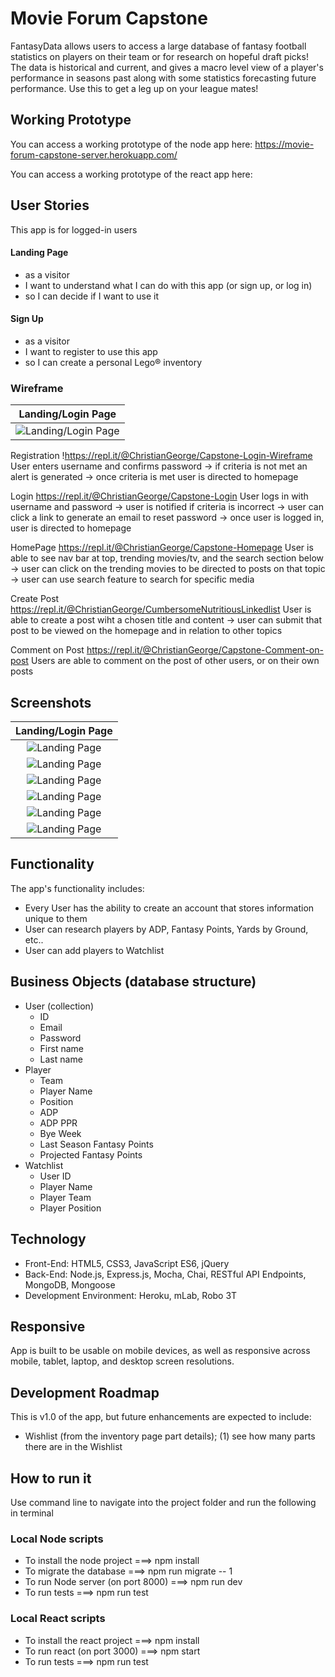 # Movie Forum Capstone

FantasyData allows users to access a large database of fantasy football statistics on players on their team or for research on hopeful draft picks! The data is historical and current, and gives a macro level view of a player's performance in seasons past along with some statistics forecasting future performance. Use this to get a leg up on your league mates!

## Working Prototype
You can access a working prototype of the node app here: https://movie-forum-capstone-server.herokuapp.com/ 

You can access a working prototype of the react app here:

## User Stories
This app is for logged-in users

#### Landing Page
* as a visitor
* I want to understand what I can do with this app (or sign up, or log in)
* so I can decide if I want to use it

#### Sign Up
* as a visitor
* I want to register to use this app
* so I can create a personal Lego® inventory

### Wireframe
Landing/Login Page |
:-------------------------:|
![Landing/Login Page](/github-images/wireframes/Landing-Page.png)  |

Registration 
!https://repl.it/@ChristianGeorge/Capstone-Login-Wireframe
User enters username and confirms password -> if criteria is not met an alert is generated -> once criteria is met user is directed to homepage

Login
https://repl.it/@ChristianGeorge/Capstone-Login
User logs in with username and password -> user is notified if criteria is incorrect -> user can click a link to generate an email to reset password -> once user is logged in, user is directed to homepage

HomePage
https://repl.it/@ChristianGeorge/Capstone-Homepage
User is able to see nav bar at top, trending movies/tv, and the search section below -> user can click on the trending movies to be directed to posts on that topic -> user can use search feature to search for specific media

Create Post
https://repl.it/@ChristianGeorge/CumbersomeNutritiousLinkedlist
User is able to create a post wiht a chosen title and content -> user can submit that post to be viewed on the homepage and in relation to other topics

Comment on Post
https://repl.it/@ChristianGeorge/Capstone-Comment-on-post
Users are able to comment on the post of other users, or on their own posts

## Screenshots
Landing/Login Page |
:-------------------------:|
![Landing Page](/github-images/login-page.png)  | 
![Landing Page](/github-images/login-page.png)  | 
![Landing Page](/github-images/login-page.png)  | 
![Landing Page](/github-images/login-page.png)  | 
![Landing Page](/github-images/login-page.png)  | 
![Landing Page](/github-images/login-page.png)  | 

## Functionality
The app's functionality includes:

* Every User has the ability to create an account that stores information unique to them
* User can research players by ADP, Fantasy Points, Yards by Ground, etc..
* User can add players to Watchlist

## Business Objects (database structure)
* User (collection)
    * ID
    * Email
    * Password
    * First name
    * Last name
* Player
    * Team
    * Player Name
    * Position
    * ADP
    * ADP PPR
    * Bye Week
    * Last Season Fantasy Points
    * Projected Fantasy Points
* Watchlist
    * User ID
    * Player Name
    * Player Team
    * Player Position



## Technology
* Front-End: HTML5, CSS3, JavaScript ES6, jQuery
* Back-End: Node.js, Express.js, Mocha, Chai, RESTful API Endpoints, MongoDB, Mongoose
* Development Environment: Heroku, mLab, Robo 3T

## Responsive
App is built to be usable on mobile devices, as well as responsive across mobile, tablet, laptop, and desktop screen resolutions.

## Development Roadmap
This is v1.0 of the app, but future enhancements are expected to include:
* Wishlist (from the inventory page part details);
        (1) see how many parts there are in the Wishlist

## How to run it
Use command line to navigate into the project folder and run the following in terminal

### Local Node scripts
* To install the node project ===> npm install
* To migrate the database ===> npm run migrate -- 1
* To run Node server (on port 8000) ===> npm run dev
* To run tests ===> npm run test

### Local React scripts
* To install the react project ===> npm install
* To run react (on port 3000) ===> npm start
* To run tests ===> npm run test
